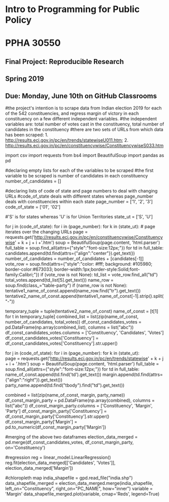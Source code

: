 # Intro to Programming for Public Policy
# PPHA 30550


## Final Project: Reproducible Research
## Spring 2019


## Due: Monday, June 10th on GitHub Classrooms

#the project's intention is to scrape data from Indian election 2019 for each of the 542 constituencies, and regress margin of victory in each constituency on a few different independent variables. 
#the independent variables are: total number of votes cast in the constituency, total number of candidates in the constituency
#there are two sets of URLs from which data has been scraped: 1. http://results.eci.gov.in/pc/en/trends/statewiseU011.htm; 2. http://results.eci.gov.in/pc/en/constituencywise/ConstituencywiseS033.htm

import csv
import requests
from bs4 import BeautifulSoup
import pandas as pd

#declaring empty lists for each of the variables to be scraped
#the first variable to be scraped is number of candidates in each constituency
number_of_candidates = []

#declaring lists of code of state and page numbers to deal with changing URLs
#code_of_state deals with different states whereas page_number deals with constituencies within each state
page_number = ['1', '2', '3']
code_of_state = ['01', '02']

#'S' is for states whereas 'U' is for Union Territories
state_ut = ['S', 'U']


for j in (code_of_state):
    for i in (page_number):
        for k in (state_ut): 
          # page iterates over the changing URLs
          page = requests.get('http://results.eci.gov.in/pc/en/constituencywise/Constituencywise' + k + j + i +'.htm')
          soup = BeautifulSoup(page.content, 'html.parser')
          full_table = soup.find_all(attrs={"style":"font-size:12px;"})
          for td in full_table:
            candidates.append(td.find(attrs={"align":"center"}).get_text())
          number_of_candidates = number_of_candidates + [candidates[-1]]          
          vote_row = soup.find(attrs={"style":"color: #fff; background: #105980; border-color:#673033; border-width:1px;border-style:Solid;font-family:Calibri;"})
          if (vote_row is not None):
            td_list = vote_row.find_all("td")
            total_votes.append(td_list[5].get_text())
          name_row = soup.find(class_="table-party")
          if (name_row is not None):
            tentative1_name_of_const.append(name_row.find("tr").get_text())
            tentative2_name_of_const.append(tentative1_name_of_const[-1].strip().split("-"))  

temporary_tuple = tuple(tentative2_name_of_const)
name_of_const = [t[1] for t in temporary_tuple] 
combined_list = list(zip(name_of_const, number_of_candidates, total_votes))
df_const_candidates_votes = pd.DataFrame(np.array(combined_list), columns = list("abc"))
df_const_candidates_votes.columns = ['Constituency', 'Candidates', 'Votes']
df_const_candidates_votes['Constituency'] = df_const_candidates_votes['Constituency'].str.upper() 


 
for j in (code_of_state):
    for i in (page_number):
        for k in (state_ut):   
            page = requests.get('http://results.eci.gov.in/pc/en/trends/statewise' + k + j + i + '.htm')
            soup = BeautifulSoup(page.content, 'html.parser')
            full_table = soup.find_all(attrs={"style":"font-size:12px;"})
            for td in full_table:
                name_of_const.append(td.find('td').get_text())
                margin.append(td.find(attrs={"align":"right"}).get_text())
                party_name.append(td.find("tbody").find("td").get_text())

combined = list(zip(name_of_const, margin, party_name))
df_const_margin_party = pd.DataFrame(np.array(combined), columns = list("abc"))
df_const_margin_party.columns = ['Constituency', 'Margin', 'Party']
df_const_margin_party['Constituency'] = df_const_margin_party['Constituency'].str.upper()
df_const_margin_party['Margin'] = pd.to_numeric(df_const_margin_party['Margin'])
   

#merging of the above two dataframes
election_data_merged = pd.merge(df_const_candidates_votes, df_const_margin_party, on='Constituency')

#regression
reg = linear_model.LinearRegression()
reg.fit(election_data_merged[['Candidates', 'Votes']], election_data_merged['Margin'])

#chloropleth map
india_shapefile = gpd.read_file("india.shp")
data_shapefile_merged = election_data_merged.merge(india_shapefile, left_on="Constituency", right_on="PC_NAME", how="inner")
variable = 'Margin'
data_shapefile_merged.plot(variable, cmap='Reds', legend=True)
